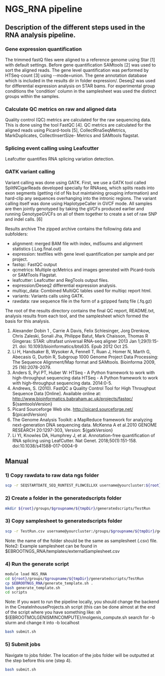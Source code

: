 <h1>NGS_RNA pipeline</h1> 

<h2>Description of the different steps used in the RNA analysis pipeline. </h2>

<h3>Gene expression quantification </h3>
The trimmed fastQ files were aligned to a reference genome using Star [1] with default settings. Before gene quantification 
SAMtools [2] was used to sort the aligned reads. 
The gene level quantification was performed by HTSeq-count [3] using --mode=union. 
The gene annotation database which is included in the results dir in folder expression/. Deseq2 was used for differential expression analysis on STAR bams.
For experimental group conditions the 'condition' column in the samplesheet was used the distinct groups within the samples.

<h3>Calculate QC metrics on raw and aligned data </h3>
Quality control (QC) metrics are calculated for the raw sequencing data. This is done using 
the tool FastQC [4]. QC metrics are calculated for the aligned reads using 
Picard-tools [5], CollectRnaSeqMetrics, MarkDuplicates, CollectInsertSize-
Metrics and SAMtools flagstat.

<h3>Splicing event calling using Leafcutter</h3>
Leafcutter quantifies RNA splicing variation detection.

<h3>GATK variant calling</h3>
Variant calling was done using GATK. First, we use a GATK tool called SplitNCigarReads
developed specially for RNAseq, which splits reads into exon segments (getting rid of Ns
but maintaining grouping information) and hard-clip any sequences overhanging into the intronic regions.
The variant calling itself was done using HaplotypeCaller in GVCF mode. All  samples are 
then jointly genotyped by taking the gVCFs produced earlier and running GenotypeGVCFs 
on all of them together to create a set of raw SNP and indel calls. [6]

Results archive
The zipped archive contains the following data and subfolders:

- alignment: merged BAM file with index, md5sums and alignment statistics (.Log.final.out)
- expression: textfiles with gene level quantification per sample and per project. 
- fastqc: FastQC output
- qcmetrics: Multiple qcMetrics and images generated with Picard-tools or SAMTools Flagstat.
- leafcutter: Leafcutter and RegTools output files.
- expression/Deseq2 differential expression analysis.
- multiqc_data: Combined MultiQC tables used for multiqc report html.
- variants: Variants calls using GATK.
- rawdata: raw sequence file in the form of a gzipped fastq file (.fq.gz)

The root of the results directory contains the final QC report, README.txt, analysis results from each tool, 
and the samplesheet which formed the basis for this analysis. 

1. Alexander Dobin  1 , Carrie A Davis, Felix Schlesinger, Jorg Drenkow, Chris Zaleski, 
Sonali Jha, Philippe Batut, Mark Chaisson, Thomas R Gingeras: STAR: ultrafast universal RNA-seq aligner
2013 Jan 1;29(1):15-21.  doi: 10.1093/bioinformatics/bts635.  Epub 2012 Oct 25.
2. Li H, Handsaker B, Wysoker A, Fennell T, Ruan J, Homer N, Marth G, Abecasis G, Durbin R,
Subgroup 1000 Genome Project Data Processing: The Sequence Alignment/Map format and SAMtools.
Bioinforma 2009, 25 (16):2078-2079.
3. Anders S, Pyl PT, Huber W: HTSeq - A Python framework to work with high-throughput sequencing data
HTSeq - A Python framework to work with high-throughput sequencing data. 2014:0-5.
4. Andrews, S. (2010). FastQC a Quality Control Tool for High Throughput Sequence Data [Online]. 
Available online at: http://www.bioinformatics.babraham.ac.uk/projects/fastqc/ ${samtoolsVersion}
5. Picard Sourceforge Web site. http://picard.sourceforge.net/ ${picardVersion}
6. The Genome Analysis Toolkit: a MapReduce framework for analyzing next-generation DNA sequencing data. 
McKenna A et al.2010 GENOME RESEARCH 20:1297-303, Version: ${gatkVersion}
7. Li YI, Knowles DA, Humphrey J, et al. Annotation-free quantification of RNA splicing using LeafCutter. 
Nat Genet. 2018;50(1):151-158. doi:10.1038/s41588-017-0004-9


<h2>Manual</h2>

<h3>1) Copy rawdata to raw data ngs folder </h3>

```BASH
scp -r SEQSTARTDATE_SEQ_RUNTEST_FLOWCELLXX username@yourcluster:${root}/groups/$groupname/${tmpDir}/rawdata/ngs/YOURDIR
```
<h3>2) Create a folder in the generatedscripts folder </h3>

```BASH
mkdir ${root}/groups/$groupname/${tmpDir}/generatedscripts/TestRun
```
<h3>3) Copy samplesheet to generatedscripts folder </h3>

```BASH
scp -r TestRun.csv username@yourcluster:/groups/$groupname/${tmpDir}/generatedscripts/
```
Note: the name of the folder should be the same as samplesheet (.csv) file.
Note2: Example samplesheet can be found in $EBROOTNGS_RNA/templates/externalSamplesheet.csv

<h3>4) Run the generate script </h3>

```BASH
module load NGS_RNA
cd ${root}/groups/$groupname/${tmpDir}/generatedscripts/TestRun
cp $EBROOTNGS_RNA/generate_template.sh .
bash generate_template.sh
cd scripts
```
Note: If you want to run the pipeline locally, you should change the backend in the CreateInhouseProjects.sh script (this can be done almost at the end of the script where you have something like: sh ${EBROOTMOLGENISMINCOMPUTE}/molgenis_compute.sh search for -b slurm and change it into -b localhost

```BASH
bash submit.sh
```
<h3>5) Submit jobs </h3>

Navigate to jobs folder. The location of the jobs folder will be outputted at the step before this one (step 4).
```BASH
bash submit.sh
```


